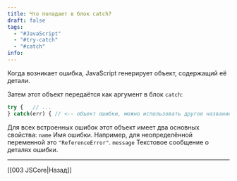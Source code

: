 ```yaml
---
title: Что попадает в блок catch?
draft: false
tags:
  - "#JavaScript"
  - "#try-catch"
  - "#catch"
info:
---
```

Когда возникает ошибка, JavaScript генерирует объект, содержащий её детали.

Затем этот объект передаётся как аргумент в блок `catch`:

```javascript
try {   // ...
} catch(err) { // <-- объект ошибки, можно использовать другое название вместо err   // ... }`
```

Для всех встроенных ошибок этот объект имеет два основных свойства:
`name` Имя ошибки. Например, для неопределённой переменной это `"ReferenceError"`.
`message` Текстовое сообщение о деталях ошибки.

---

[[003 JSCore|Назад]]